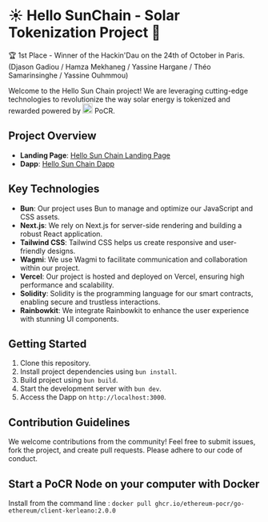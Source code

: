 # ☀️ Hello SunChain - Solar Tokenization Project 🔗

🏆 1st Place - Winner of the Hackin'Dau on the 24th of October in Paris. (Djason Gadiou / Hamza Mekhaneg / Yassine Hargane / Théo Samarinsinghe / Yassine Ouhmmou)

Welcome to the Hello Sun Chain project! We are leveraging cutting-edge technologies to revolutionize the way solar energy is tokenized and rewarded powered by <img src="https://avatars.githubusercontent.com/u/104393486?s=200&v=4" width="20" height="20"> PoCR.

## Project Overview

- **Landing Page**: [Hello Sun Chain Landing Page](https://ar30d.weblium.site)
- **Dapp**: [Hello Sun Chain Dapp](https://hellosunchain.vercel.app/)

## Key Technologies

- **Bun**: Our project uses Bun to manage and optimize our JavaScript and CSS assets.
- **Next.js**: We rely on Next.js for server-side rendering and building a robust React application.
- **Tailwind CSS**: Tailwind CSS helps us create responsive and user-friendly designs.
- **Wagmi**: We use Wagmi to facilitate communication and collaboration within our project.
- **Vercel**: Our project is hosted and deployed on Vercel, ensuring high performance and scalability.
- **Solidity**: Solidity is the programming language for our smart contracts, enabling secure and trustless interactions.
- **Rainbowkit**: We integrate Rainbowkit to enhance the user experience with stunning UI components.

## Getting Started

1. Clone this repository.
2. Install project dependencies using `bun install`.
3. Build project using `bun build`.
4. Start the development server with `bun dev`.
5. Access the Dapp on `http://localhost:3000`.

## Contribution Guidelines

We welcome contributions from the community! Feel free to submit issues, fork the project, and create pull requests. Please adhere to our code of conduct.

## Start a PoCR Node on your computer with Docker

Install from the command line :
`docker pull ghcr.io/ethereum-pocr/go-ethereum/client-kerleano:2.0.0`
